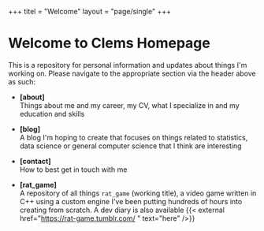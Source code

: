 +++
titel = "Welcome"
layout = "page/single"
+++

# Welcome to Clems Homepage

This is a repository for personal information and updates about things I'm working on.
Please navigate to the appropriate section via the header above as such:

- **[about]** <br>
      Things about me and my career, my CV, what I specialize in and my education and skills <br>
      
- **[blog]**  <br>
      A blog I'm hoping to create that focuses on things related to statistics, data science or general computer science that I think are interesting  
      
- **[contact]**  <br>
      How to best get in touch with me 
      
- **[rat_game]** <br>
      A repository of all things `rat_game` (working title), a video game written in C++ using a custom engine I've been putting hundreds of hours into creating from scratch. A dev diary is also available {{< external href="https://rat-game.tumblr.com/ " text="here" />}}